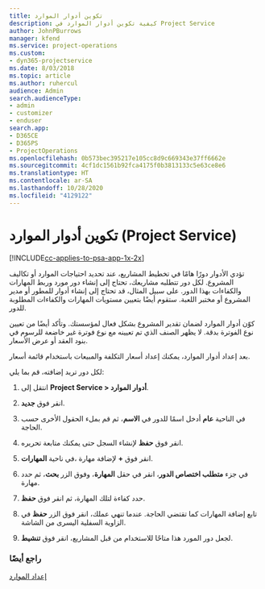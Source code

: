 ```yaml
---
title: تكوين أدوار الموارد
description: كيفية تكوين أدوار الموارد في Project Service
author: JohnPBurrows
manager: kfend
ms.service: project-operations
ms.custom:
- dyn365-projectservice
ms.date: 8/03/2018
ms.topic: article
ms.author: ruhercul
audience: Admin
search.audienceType:
- admin
- customizer
- enduser
search.app:
- D365CE
- D365PS
- ProjectOperations
ms.openlocfilehash: 0b573bec395217e105cc8d9c669343e37ff6662e
ms.sourcegitcommit: 4cf1dc1561b92fca4175f0b3813133c5e63ce8e6
ms.translationtype: HT
ms.contentlocale: ar-SA
ms.lasthandoff: 10/28/2020
ms.locfileid: "4129122"
---
```

# <a name="configure-resource-roles-project-service"></a>تكوين أدوار الموارد (Project Service)

[!INCLUDE[cc-applies-to-psa-app-1x-2x](../includes/cc-applies-to-psa-app-1x-2x.md)]

تؤدي الأدوار دورًا هامًا في تخطيط المشاريع، عند تحديد احتياجات الموارد أو تكاليف المشروع. لكل دور تتطلبه مشاريعك، تحتاج إلى إنشاء دور مورد وربط المهارات والكفاءات بهذا الدور. على سبيل المثال، قد تحتاج إلى إنشاء أدوار للمطور أو مدير المشروع أو مختبر اللعبة. ستقوم أيضًا بتعيين مستويات المهارات والكفاءات المطلوبة للدور.  
  
 كوّن أدوار الموارد لضمان تقدير المشروع بشكل فعال لمؤسستك.  وتأكد أيضًا من تعيين نوع الفوترة بدقة. لا يظهر الصنف الذي تم تعيينه مع نوع فوترة غير خاضعة للرسوم في بنود العقد أو عرض الأسعار.  
  
 بعد إعداد أدوار الموارد، يمكنك إعداد أسعار التكلفة والمبيعات باستخدام قائمة أسعار.  
  
 لكل دور تريد إضافته، قم بما يلي:  
  
1.  انتقل إلى **Project Service > أدوار الموارد‬**.  
  
2.  انقر فوق **جديد**.  
  
3.  في الناحية **عام** أدخل اسمًا للدور في **الاسم**، ثم قم بملء الحقول الأخرى حسب الحاجة.  
  
4.  انقر فوق **حفظ** لإنشاء السجل حتى يمكنك متابعة تحريره.  
  
5.  في ناحية **المهارات‏‎**، انقر فوق **+** لإضافة مهارة.  
  
6.  في جزء **متطلب اختصاص الدور‬**، انقر في حقل **المهارة**، وفوق الزر **بحث**، ثم حدد مهارة.  
  
7.  حدد كفاءة لتلك المهارة، ثم انقر فوق **حفظ**.  
  
8.  تابع إضافة المهارات كما تقتضي الحاجة. عندما تنهي عملك، انقر فوق الزر **حفظ** في الزاوية السفلية اليسرى من الشاشة.  
  
9. لجعل دور المورد هذا متاحًا للاستخدام من قبل المشاريع، انقر فوق **تنشيط**.  
  
### <a name="see-also"></a>راجع أيضًا  
 [إعداد الموارد](../psa/set-up-resources.md)
